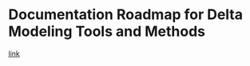 # Documentation Roadmap for Delta Modeling Tools and Methods

[link](https://cadwrdeltamodeling.github.io/html/index.html)

 


